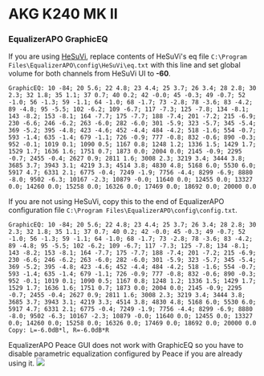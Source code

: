 # AKG K240 MK II
### EqualizerAPO GraphicEQ
If you are using [HeSuVi](https://sourceforge.net/projects/hesuvi/), replace contents of HeSuVi's eq file `C:\Program Files\EqualizerAPO\config\HeSuVi\eq.txt` with this line and set global volume for both channels from HeSuVi UI to **-60**.
```
GraphicEQ: 10 -84; 20 5.6; 22 4.8; 23 4.4; 25 3.7; 26 3.4; 28 2.8; 30 2.3; 32 1.8; 35 1.1; 37 0.7; 40 0.2; 42 -0.0; 45 -0.3; 49 -0.7; 52 -1.0; 56 -1.3; 59 -1.1; 64 -1.0; 68 -1.7; 73 -2.8; 78 -3.6; 83 -4.2; 89 -4.8; 95 -5.5; 102 -6.2; 109 -6.7; 117 -7.3; 125 -7.8; 134 -8.1; 143 -8.2; 153 -8.1; 164 -7.7; 175 -7.7; 188 -7.4; 201 -7.2; 215 -6.9; 230 -6.6; 246 -6.2; 263 -6.0; 282 -6.0; 301 -5.9; 323 -5.7; 345 -5.4; 369 -5.2; 395 -4.8; 423 -4.6; 452 -4.4; 484 -4.2; 518 -1.6; 554 -0.7; 593 -1.4; 635 -1.4; 679 -1.1; 726 -0.9; 777 -0.8; 832 -0.6; 890 -0.3; 952 -0.1; 1019 0.1; 1090 0.5; 1167 0.8; 1248 1.2; 1336 1.5; 1429 1.7; 1529 1.7; 1636 1.6; 1751 0.7; 1873 0.0; 2004 0.0; 2145 -0.9; 2295 -0.7; 2455 -0.4; 2627 0.9; 2811 1.6; 3008 2.3; 3219 3.4; 3444 3.8; 3685 3.7; 3943 3.1; 4219 3.3; 4514 3.8; 4830 4.8; 5168 6.0; 5530 6.0; 5917 4.7; 6331 2.1; 6775 -0.4; 7249 -1.9; 7756 -4.4; 8299 -6.9; 8880 -8.0; 9502 -6.3; 10167 -2.3; 10879 -0.0; 11640 0.0; 12455 0.0; 13327 0.0; 14260 0.0; 15258 0.0; 16326 0.0; 17469 0.0; 18692 0.0; 20000 0.0
```
If you are not using HeSuVi, copy this to the end of EqualizerAPO configuration file `C:\Program Files\EqualizerAPO\config\config.txt`.
```
GraphicEQ: 10 -84; 20 5.6; 22 4.8; 23 4.4; 25 3.7; 26 3.4; 28 2.8; 30 2.3; 32 1.8; 35 1.1; 37 0.7; 40 0.2; 42 -0.0; 45 -0.3; 49 -0.7; 52 -1.0; 56 -1.3; 59 -1.1; 64 -1.0; 68 -1.7; 73 -2.8; 78 -3.6; 83 -4.2; 89 -4.8; 95 -5.5; 102 -6.2; 109 -6.7; 117 -7.3; 125 -7.8; 134 -8.1; 143 -8.2; 153 -8.1; 164 -7.7; 175 -7.7; 188 -7.4; 201 -7.2; 215 -6.9; 230 -6.6; 246 -6.2; 263 -6.0; 282 -6.0; 301 -5.9; 323 -5.7; 345 -5.4; 369 -5.2; 395 -4.8; 423 -4.6; 452 -4.4; 484 -4.2; 518 -1.6; 554 -0.7; 593 -1.4; 635 -1.4; 679 -1.1; 726 -0.9; 777 -0.8; 832 -0.6; 890 -0.3; 952 -0.1; 1019 0.1; 1090 0.5; 1167 0.8; 1248 1.2; 1336 1.5; 1429 1.7; 1529 1.7; 1636 1.6; 1751 0.7; 1873 0.0; 2004 0.0; 2145 -0.9; 2295 -0.7; 2455 -0.4; 2627 0.9; 2811 1.6; 3008 2.3; 3219 3.4; 3444 3.8; 3685 3.7; 3943 3.1; 4219 3.3; 4514 3.8; 4830 4.8; 5168 6.0; 5530 6.0; 5917 4.7; 6331 2.1; 6775 -0.4; 7249 -1.9; 7756 -4.4; 8299 -6.9; 8880 -8.0; 9502 -6.3; 10167 -2.3; 10879 -0.0; 11640 0.0; 12455 0.0; 13327 0.0; 14260 0.0; 15258 0.0; 16326 0.0; 17469 0.0; 18692 0.0; 20000 0.0
Copy: L=-6.0dB*l, R=-6.0dB*R
```
EqualizerAPO Peace GUI does not work with GraphicEQ so you have to disable parametric equalization configured by Peace if you are already using it.
![](https://raw.githubusercontent.com/jaakkopasanen/AutoEq/master/results/Headphone.com/headphoncecom/onear/AKG%20K240%20MK%20II/AKG%20K240%20MK%20II.png)
